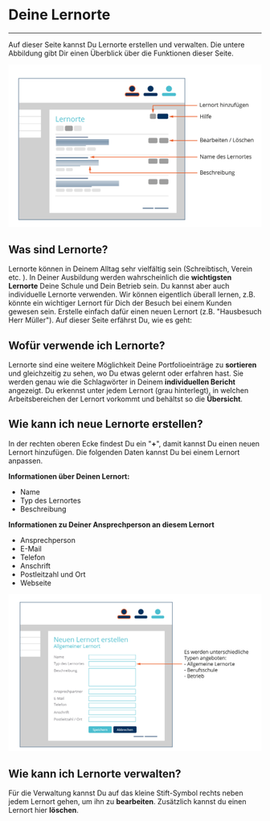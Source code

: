 # Deine Lernorte
- - - 

Auf dieser Seite kannst Du Lernorte erstellen und verwalten.
Die untere Abbildung gibt Dir einen Überblick über die Funktionen dieser Seite.

![Deine Lernorte](/media/Ausbildungsportfolio_final-12.jpg)


## Was sind Lernorte?
Lernorte können in Deinem Alltag sehr vielfältig sein (Schreibtisch, Verein etc. ). In Deiner Ausbildung werden wahrscheinlich die **wichtigsten Lernorte** Deine Schule und Dein Betrieb sein. Du kannst aber auch individuelle Lernorte verwenden. Wir können eigentlich überall lernen, z.B. könnte ein wichtiger Lernort für Dich der Besuch bei einem Kunden gewesen sein. Erstelle einfach dafür einen neuen Lernort (z.B. "Hausbesuch Herr Müller"). Auf dieser Seite erfährst Du, wie es geht:

## Wofür verwende ich Lernorte?
Lernorte sind eine weitere Möglichkeit Deine Portfolioeinträge zu **sortieren** und gleichzeitig zu sehen, wo Du etwas gelernt oder erfahren hast. Sie werden genau wie die Schlagwörter in Deinem **individuellen Bericht** angezeigt. Du erkennst unter jedem Lernort (grau hinterlegt), in welchen Arbeitsbereichen der Lernort vorkommt und behältst so die **Übersicht**.

## Wie kann ich neue Lernorte erstellen?
In der rechten oberen Ecke findest Du ein "**+**", damit kannst Du einen neuen Lernort hinzufügen.
Die folgenden Daten kannst Du bei einem Lernort anpassen.

**Informationen über Deinen Lernort:**
* Name
* Typ des Lernortes
* Beschreibung

**Informationen zu Deiner Ansprechperson an diesem Lernort**
* Ansprechperson
* E-Mail
* Telefon
* Anschrift
* Postleitzahl und Ort
* Webseite

![Einen neuen Lernort eintragen](/media/Ausbildungsportfolio_final-13.jpg)

## Wie kann ich Lernorte verwalten?
Für die Verwaltung kannst Du auf das kleine Stift-Symbol rechts neben jedem Lernort gehen, um ihn zu **bearbeiten**. Zusätzlich kannst du einen Lernort hier **löschen**.

